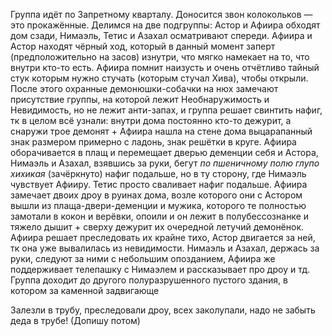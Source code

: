 Группа идёт по Запретному кварталу. Доносится звон колокольков — это прокажённые. 
Делимся на две подгруппы: Астор и Афиира обходят дом сзади, Нимаэль, Тетис и Азахал осматривают спереди. Афиира и Астор находят чёрный ход, который в данный момент заперт (предположительно на засов) изнутри, что мягко намекает на то, что внутри кто-то есть. Афиира помнит наизусть и очень отчётливо тайный стук которым нужно стучать (которым стучал Хива), чтобы открыли. 
После этого охранные демонюшки-собачки на нюх замечают присутствие группы, на которой лежит Необнаружимость и Невидимость, но не лежит анти-запах, и группа решает свинтить нафиг, тк в целом всё узнали: внутри дома постоянно кто-то дежурит, а снаружи трое демонят + Афиира нашла на стене дома выцарапанный знак размером примерно с ладонь, знак решётки в круге.
Афиира оборачивается в плащ и перемещает дверью деменции себя и Астора, Нимаэль и Азахал, взявшись за руки, бегут *по пшеничному полю глупо хихикая* (зачёркнуто) нафиг подальше, но в ту сторону, где Нимаэль чувствует Афииру. Тетис просто сваливает нафиг подальше.
Афиира замечает двоих дроу в руинах дома, возле которого они с Астором вышли из плаща-двери-деменции и мужика, которого те полностью замотали в кокон и верёвки, опоили и он лежит в полубессознанке и тяжело дышит + сверху дежурит их очередной летучий демонёнок. Афиира решает преследовать их крайне тихо, Астор двигается за ней, тк она уже вывалилась из невидимости. Нимаэль и Азахал, держась за руки, следуют за ними с небольшим опозданием, Афиира же поддерживает телепашку с Нимаэлем и рассказывает про дроу и тд.
Группа доходит до другого полуразрушенного пустого здания, в котором за каменной задвигающе

Залезли в трубу, преследовали дроу, всех заколупали, надо не забыть деда в трубе!
(Допишу потом)